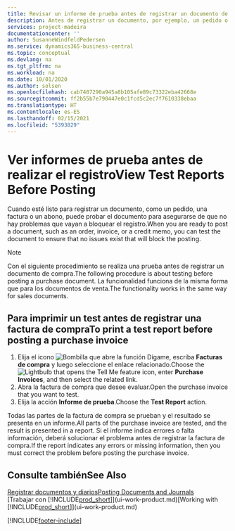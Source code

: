 ```yaml
---
title: Revisar un informe de prueba antes de registrar un documento de venta o de compra | Documentos de Microsoft
description: Antes de registrar un documento, por ejemplo, un pedido o un abono, puede probarlo y revisarlo para comprobar si hay errores que puedan bloquear el registro.
services: project-madeira
documentationcenter: ''
author: SusanneWindfeldPedersen
ms.service: dynamics365-business-central
ms.topic: conceptual
ms.devlang: na
ms.tgt_pltfrm: na
ms.workload: na
ms.date: 10/01/2020
ms.author: solsen
ms.openlocfilehash: cab7487290a945a8b105afe89c73322eba42668e
ms.sourcegitcommit: ff2b55b7e790447e0c1fcd5c2ec7f7610338ebaa
ms.translationtype: HT
ms.contentlocale: es-ES
ms.lasthandoff: 02/15/2021
ms.locfileid: "5393829"
---
```

# <a name="view-test-reports-before-posting"></a><span data-ttu-id="9cd77-103">Ver informes de prueba antes de realizar el registro</span><span class="sxs-lookup"><span data-stu-id="9cd77-103">View Test Reports Before Posting</span></span>
<span data-ttu-id="9cd77-104">Cuando esté listo para registrar un documento, como un pedido, una factura o un abono, puede probar el documento para asegurarse de que no hay problemas que vayan a bloquear el registro.</span><span class="sxs-lookup"><span data-stu-id="9cd77-104">When you are ready to post a document, such as an order, invoice, or a credit memo, you can test the document to ensure that no issues exist that will block the posting.</span></span>

> [!NOTE]  
>   <span data-ttu-id="9cd77-105">Con el siguiente procedimiento se realiza una prueba antes de registrar un documento de compra.</span><span class="sxs-lookup"><span data-stu-id="9cd77-105">The following procedure is about testing before posting a purchase document.</span></span> <span data-ttu-id="9cd77-106">La funcionalidad funciona de la misma forma que para los documentos de venta.</span><span class="sxs-lookup"><span data-stu-id="9cd77-106">The functionality works in the same way for sales documents.</span></span>

## <a name="to-print-a-test-report-before-posting-a-purchase-invoice"></a><span data-ttu-id="9cd77-107">Para imprimir un test antes de registrar una factura de compra</span><span class="sxs-lookup"><span data-stu-id="9cd77-107">To print a test report before posting a purchase invoice</span></span>
1. <span data-ttu-id="9cd77-108">Elija el icono ![Bombilla que abre la función Dígame](media/ui-search/search_small.png "Dígame qué desea hacer"), escriba **Facturas de compra** y luego seleccione el enlace relacionado.</span><span class="sxs-lookup"><span data-stu-id="9cd77-108">Choose the ![Lightbulb that opens the Tell Me feature](media/ui-search/search_small.png "Tell me what you want to do") icon, enter **Purchase Invoices**, and then select the related link.</span></span>
2. <span data-ttu-id="9cd77-109">Abra la factura de compra que desee evaluar.</span><span class="sxs-lookup"><span data-stu-id="9cd77-109">Open the purchase invoice that you want to test.</span></span>
3. <span data-ttu-id="9cd77-110">Elija la acción **Informe de prueba**.</span><span class="sxs-lookup"><span data-stu-id="9cd77-110">Choose the **Test Report** action.</span></span>  

<span data-ttu-id="9cd77-111">Todas las partes de la factura de compra se prueban y el resultado se presenta en un informe.</span><span class="sxs-lookup"><span data-stu-id="9cd77-111">All parts of the purchase invoice are tested, and the result is presented in a report.</span></span> <span data-ttu-id="9cd77-112">Si el informe indica errores o falta información, deberá solucionar el problema antes de registrar la factura de compra.</span><span class="sxs-lookup"><span data-stu-id="9cd77-112">If the report indicates any errors or missing information, then you must correct the problem before posting the purchase invoice.</span></span>

## <a name="see-also"></a><span data-ttu-id="9cd77-113">Consulte también</span><span class="sxs-lookup"><span data-stu-id="9cd77-113">See Also</span></span>
[<span data-ttu-id="9cd77-114">Registrar documentos y diarios</span><span class="sxs-lookup"><span data-stu-id="9cd77-114">Posting Documents and Journals</span></span>](ui-post-documents-journals.md)  
<span data-ttu-id="9cd77-115">[Trabajar con [!INCLUDE[prod_short](includes/prod_short.md)]](ui-work-product.md)</span><span class="sxs-lookup"><span data-stu-id="9cd77-115">[Working with [!INCLUDE[prod_short](includes/prod_short.md)]](ui-work-product.md)</span></span>


[!INCLUDE[footer-include](includes/footer-banner.md)]